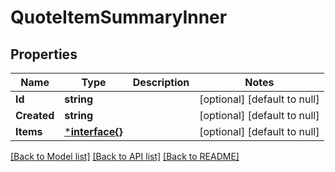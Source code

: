 # QuoteItemSummaryInner

## Properties
Name | Type | Description | Notes
------------ | ------------- | ------------- | -------------
**Id** | **string** |  | [optional] [default to null]
**Created** | **string** |  | [optional] [default to null]
**Items** | [***interface{}**](interface{}.md) |  | [optional] [default to null]

[[Back to Model list]](../README.md#documentation-for-models) [[Back to API list]](../README.md#documentation-for-api-endpoints) [[Back to README]](../README.md)


